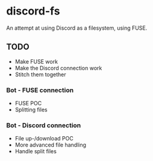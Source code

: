 # discord-fs
An attempt at using Discord as a filesystem, using FUSE.

## TODO
- Make FUSE work
- Make the Discord connection work
- Stitch them together

### Bot - FUSE connection
- FUSE POC
- Splitting files

### Bot - Discord connection
- File up-/download POC
- More advanced file handling
- Handle split files
